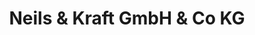 ---
title: "Neils & Kraft GmbH & Co KG"
url: /giessen/neils-und-kraft-gmbh-und-co-kg-marburger-strasse/
shop: Autohaus
---